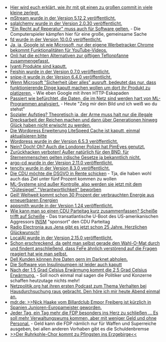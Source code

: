 * [Hier wird euch erklärt, wie ihr mit git einen zu großen commit in viele kleine zerlegt.](https://www.30secondsofcode.org/git/s/split-commit/)
* [mStream wurde in der Version 5.12.2 veröffentlicht.](https://github.com/IrosTheBeggar/mStream/releases/tag/v5.12.2)
* [sqlalchemy wurde in der Version 2.0.30 veröffentlicht.](https://github.com/sqlalchemy/sqlalchemy/releases/tag/rel_2_0_30)
* ["Ein Recht auf Reperatur" muss auch für Software gelten.](https://www.patrick-breyer.de/computerspiele-sterben-piraten-fordern-kulturschutz-fuer-games/) - Die Computerspieler kämpfen hier für eine große, gemeinsame Sache
* [fd wurde in der Version 10.0.0 veröffentlicht.](https://github.com/sharkdp/fd/releases/tag/v10.0.0)
* [Ja, ja, Google ist wie Microsoft, nur der eigene Werbetracker Chrome bekommt Funktionalitäten für YouTube-Videos.](https://www.bleepingcomputer.com/news/google/google-chrome-is-getting-native-support-for-youtube-like-video-chapters/)
* [Onli hat die echten Alternativen zur giftigen Teflonpfanne zusammengefasst.](https://www.onli-blogging.de/2368/UEber-Pfannen-und-Alternativen-zu-Teflon.html)
* [Ivanti Produkte sind kaputt.](https://www.borncity.com/blog/2024/05/07/ivanti-information-disclosure-schwachstelle-seit-2019-offen-keine-reaktion/)
* [Feishin wurde in der Version 0.7.0 veröffentlicht.](https://github.com/jeffvli/feishin/releases/tag/v0.7.0)
* [snipe-it wurde in der Version 6.4.0 veröffentlicht.](https://github.com/snipe/snipe-it/releases/tag/v6.4.0)
* [Wenn Microsoft "Sicherheit über alles" ausruft, bedeutet das nur, dass funktionierende Dinge kaputt machen wollen um dort ihr Produkt zu platizeren.](https://blog.fefe.de/?ts=98c6293d) - Wie eben Google mit ihren HTTP-Eskapaden
* [Passiert wie befürchtet, die Daten, die im Netz sind werden hart von ML-Programmen analysiert.](https://blog.fefe.de/?ts=98c620f2) - Heute "Zeig mir dein Bild und ich weiß wo du stehst"
* [Sozialer Aufstieg? Theoretisch ja, der Arme muss halt nur die illegale Drecksarbeit der Reichen machen und dann über Generationen hinweg Glück haben nicht erwischt zu werden.](https://blog.fefe.de/?ts=98c4a6f2)
* [Die Wordpress Erweiterung LiteSpeed Cache ist kaputt, einmal aktualisieren bitte](https://www.bleepingcomputer.com/news/security/hackers-exploit-litespeed-cache-flaw-to-create-wordpress-admins/)
* [Wordpress wurde in der Version 6.5.3 veröffentlicht.](https://wordpress.org/news/2024/05/wordpress-6-5-3-maintenance-release/)
* [Nein? Doch! Oh? Auch die Londoner Polizei hat PimEyes genutzt.](https://netzpolitik.org/2024/biometrische-suchmaschine-londoner-polizei-soll-tausendfach-pimeyes-aufgerufen-haben/)
* [Zurückhacken verboten! Außer natürlich für den BND, für Sternenmenschen gelten irdische Gesetze ja bekanntlich nicht.](https://netzpolitik.org/2024/hackbacks-zurueckhacken-ist-keine-verteidigung/)
* [argo-cd wurde in der Version 2.11.0 veröffentlicht.](https://github.com/argoproj/argo-cd/releases/tag/v2.11.0)
* [tencity wurde in der Version 8.3.0 veröffentlicht.](https://github.com/jd/tenacity/releases/tag/8.3.0)
* [Die CDU möchte die DSGVO in Rente schicken](https://blog.fefe.de/?ts=98c57bf7) - Tja, die haben wohl auch das Ziel unter fünf Prozent kommen zu wollen
* [ML-Systeme sind außer Kontrolle, also werden sie jetzt mit dem "Gütesiegel" "Verantwortlichkeit" beworben](https://blog.fefe.de/?ts=98c5a813)
* [Geil! Weltweit kommt schon 30 Prozent der verbrauchten Energie aus erneuerbaren Energien](https://blog.fefe.de/?ts=98c5a71e)
* [appsmith wurde in der Version 1.24 veröffentlicht.](https://github.com/appsmithorg/appsmith/releases/tag/v1.24)
* [Wie kann man so einen CDU Parteitag kurz zusammenfassen? Scheiße trifft auf Scheiße](https://blog.fefe.de/?ts=98c58d3c) - Das transatlantische U-Boot des US-amerikanischen Aggressors [INSM](https://de.wikipedia.org/wiki/Initiative_Neue_Soziale_Marktwirtschaft) "sponsort" den CDU Parteitag
* [Radio Electronia aus Jena gibt es jetzt schon 25 Jahre. Herzlichen Glückwunsch!](https://www.rave-strikes-back.de/?p=12258)
* [LocalAI wurde in der Version 2.15.0 veröffentlicht.](https://github.com/mudler/LocalAI/releases/tag/v2.15.0)
* [Schon erschreckend, da geht man selbst gerade den Wahl-O-Mat durch und findent anschließend, dass FeFe ähnlich verstörend auf die Fragen reagiert hat wie man selbst.](https://blog.fefe.de/?ts=98c0c762)
* [Dell Kunden können ihre Daten gern im Darknet abholen.](https://blog.fefe.de/?ts=98c30f40)
* [Die Software von Insulinpumpen ist leider auch kaputt](https://blog.fefe.de/?ts=98c30c49)
* [Nach der 1,5 Grad Celsius Erwärmung kommt die 2,5 Grad Celsius Erwärmung.](https://blog.fefe.de/?ts=98c24b50) - Soll noch einmal mal sagen die Politiker und Konzerne schaffen heutzutage nichts mehr!
* [Netzpolitik.org hat ihren ersten Podcast zum Thema Verhalten bei Hausdurchsuchung raus gebracht. Den höre ich mir heute Abend einmal an.](https://netzpolitik.org/2024/systemeinstellungen-1-link-extremismus/)
* [mdr.de: >>Nick Haake vom Billardclub Empor Freiberg ist kürzlich in Spanien Junioren-Europameister geworden.](https://www.mdr.de/video/mdr-videos/a/video-822506.html)
* [Jeder Tag, ein Tag mehr die FDP besonders ins Herz zu schließen ... Es soll mehr Verwaltungswums kommen, aber mit weniger Geld und ohne Personal.](https://netzpolitik.org/2024/ozg-vermittlungsausschuss-laender-fordern-mehr-einfluss-und-mehr-geld/) - Geld kann die FDP nämlich nur für Waffen und Superreiche ausgeben, bei allen anderen Vorhaben gibt es die Schuldenbremse
* [>>Der Ruhrkohle-Chor kommt zu Pfingsten ins Erzgebirge<<](https://knappenverein.de/der-ruhrkohle-chor-kommt-zu-pfingsten-ins-erzgebirge/)
